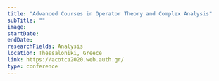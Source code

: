 ```yaml
---
title: "Advanced Courses in Operator Theory and Complex Analysis"
subTitle: ""
image:
startDate: 
endDate: 
researchFields: Analysis
location: Thessaloniki, Greece
link: https://acotca2020.web.auth.gr/
type: conference
---
```

